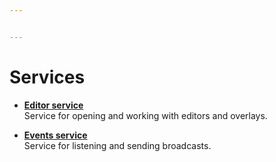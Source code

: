 ```yaml
---


---
```


# Services

- [**Editor service**](editorservice.md)  
  Service for opening and working with editors and overlays.

- [**Events service**](eventsservice/)  
  Service for listening and sending broadcasts.
